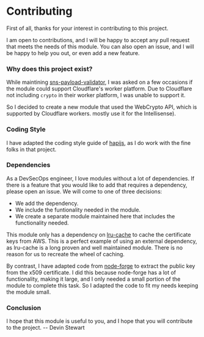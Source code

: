 # Contributing
First of all, thanks for your interest in contributing to this project.

I am open to contributions, and I will be happy to accept any pull request that meets the needs of this module.  You can also open an issue, and I will be happy to help you out, or even add a new feature.

### Why does this project exist?
While maintining [sns-payload-validator](https://www.npmjs.com/package/sns-payload-validator), I was asked on a few occasions if the module could support Cloudflare's worker platform.  Due to Cloudflare not including `crypto` in their worker platform, I was unable to support it.

So I decided to create a new module that used the WebCrypto API, which is supported by Cloudflare workers.
mostly use it for the Intellisense).

### Coding Style
I have adapted the coding style guide of [hapijs](https://hapi.dev/policies/styleguide/), as I do work with the fine folks in that project.

### Dependencies
As a DevSecOps engineer, I love modules without a lot of dependencies.  If there is a feature that you would like to add that requires a dependency, please open an issue.  We will come to one of three decisions:
- We add the dependency.
- We include the funtionality needed in the module.
- We create a separate module maintained here that includes the functionality needed.

This module only has a dependency on [lru-cache](https://www.npmjs.com/package/lru-cache) to cache the certificate keys from AWS.  This is a perfect example of using an external dependency, as lru-cache is a long proven and well maintained module.  There is no reason for us to recreate the wheel of caching.

By contrast, I have adapted code from [node-forge](https://www.npmjs.com/package/node-forge) to extract the public key from the x509 certificate.  I did this because node-forge has a lot of functionality, making it large, and I only needed a small portion of the module to complete this task.  So I adapted the code to fit my needs keeping the module small.

### Conclusion
I hope that this module is useful to you, and I hope that you will contribute to the project. -- Devin Stewart